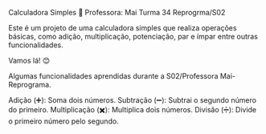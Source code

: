 Calculadora Simples  🧮 Professora: Mai Turma 34 Reprogrma/S02

Este é um projeto de uma calculadora simples que realiza operações básicas, como adição, multiplicação, potenciação, par e ímpar entre outras funcionalidades.

Vamos lá! 😊

Algumas funcionalidades aprendidas durante a S02/Professora Mai- Reprograma.

Adição (➕): Soma dois números.
Subtração (➖): Subtrai o segundo número do primeiro.
Multiplicação (✖️): Multiplica dois números.
Divisão (➗): Divide o primeiro número pelo segundo.
